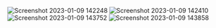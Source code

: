 ![Screenshot 2023-01-09 142248](https://user-images.githubusercontent.com/39339773/213841193-16a52411-ab75-410c-a88c-d4483646b920.png)
![Screenshot 2023-01-09 142410](https://user-images.githubusercontent.com/39339773/213841196-29e0c25f-fe55-4ec3-b868-2309579b9b59.png)
![Screenshot 2023-01-09 143752](https://user-images.githubusercontent.com/39339773/213841198-f68e2d1b-aa87-48fb-beac-4e1c017535a6.png)
![Screenshot 2023-01-09 143858](https://user-images.githubusercontent.com/39339773/213841199-5072ea63-c878-4d56-8e8e-ec5db08a9efe.png)
